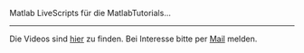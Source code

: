 Matlab LiveScripts für die MatlabTutorials...

----

Die Videos sind [hier](https://vimeo.com/album/4230115) zu finden. Bei Interesse bitte per [Mail](mailto:mail@juliankahnert.de) melden.
